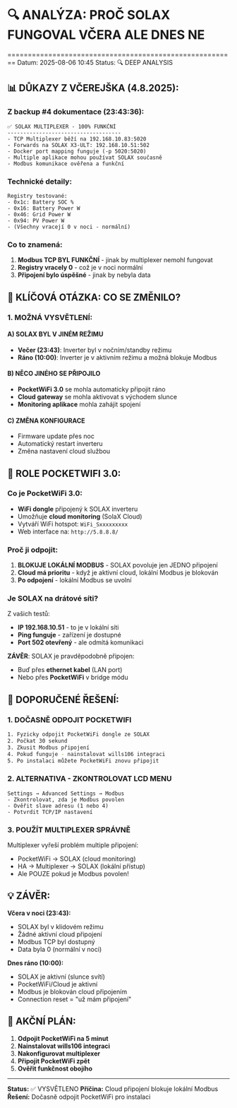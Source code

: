 # 🔍 ANALÝZA: PROČ SOLAX FUNGOVAL VČERA ALE DNES NE
========================================================
Datum: 2025-08-06 10:45
Status: 🔍 DEEP ANALYSIS

## 📊 DŮKAZY Z VČEREJŠKA (4.8.2025):

### Z backup #4 dokumentace (23:43:36):
```
✅ SOLAX MULTIPLEXER - 100% FUNKČNÍ  
------------------------------------
- TCP Multiplexer běží na 192.168.10.83:5020
- Forwards na SOLAX X3-ULT: 192.168.10.51:502
- Docker port mapping funguje (-p 5020:5020)
- Multiple aplikace mohou používat SOLAX současně
- Modbus komunikace ověřena a funkční
```

### Technické detaily:
```
Registry testované:
- 0x1c: Battery SOC %
- 0x16: Battery Power W  
- 0x46: Grid Power W
- 0x94: PV Power W
- (Všechny vracejí 0 v noci - normální)
```

### Co to znamená:
1. **Modbus TCP BYL FUNKČNÍ** - jinak by multiplexer nemohl fungovat
2. **Registry vracely 0** - což je v noci normální
3. **Připojení bylo úspěšné** - jinak by nebyla data

## 🎯 KLÍČOVÁ OTÁZKA: CO SE ZMĚNILO?

### 1. **MOŽNÁ VYSVĚTLENÍ:**

#### A) **SOLAX BYL V JINÉM REŽIMU**
- **Večer (23:43)**: Inverter byl v nočním/standby režimu
- **Ráno (10:00)**: Inverter je v aktivním režimu a možná blokuje Modbus

#### B) **NĚCO JINÉHO SE PŘIPOJILO**
- **PocketWiFi 3.0** se mohla automaticky připojit ráno
- **Cloud gateway** se mohla aktivovat s východem slunce
- **Monitoring aplikace** mohla zahájit spojení

#### C) **ZMĚNA KONFIGURACE**
- Firmware update přes noc
- Automatický restart inverteru
- Změna nastavení cloud službou

## 🔌 ROLE POCKETWIFI 3.0:

### Co je PocketWiFi 3.0:
- **WiFi dongle** připojený k SOLAX inverteru
- Umožňuje **cloud monitoring** (SolaX Cloud)
- Vytváří WiFi hotspot: `WiFi_Sxxxxxxxxx`
- Web interface na: `http://5.8.8.8/`

### Proč ji odpojit:
1. **BLOKUJE LOKÁLNÍ MODBUS** - SOLAX povoluje jen JEDNO připojení
2. **Cloud má prioritu** - když je aktivní cloud, lokální Modbus je blokován
3. **Po odpojení** - lokální Modbus se uvolní

### Je SOLAX na drátové síti?
Z vašich testů:
- **IP 192.168.10.51** - to je v lokální síti
- **Ping funguje** - zařízení je dostupné
- **Port 502 otevřený** - ale odmítá komunikaci

**ZÁVĚR**: SOLAX je pravděpodobně připojen:
- Buď přes **ethernet kabel** (LAN port)
- Nebo přes **PocketWiFi** v bridge módu

## 🎯 DOPORUČENÉ ŘEŠENÍ:

### 1. **DOČASNĚ ODPOJIT POCKETWIFI**
```bash
1. Fyzicky odpojit PocketWiFi dongle ze SOLAX
2. Počkat 30 sekund
3. Zkusit Modbus připojení
4. Pokud funguje - nainstalovat wills106 integraci
5. Po instalaci můžete PocketWiFi znovu připojit
```

### 2. **ALTERNATIVA - ZKONTROLOVAT LCD MENU**
```
Settings → Advanced Settings → Modbus
- Zkontrolovat, zda je Modbus povolen
- Ověřit slave adresu (1 nebo 4)
- Potvrdit TCP/IP nastavení
```

### 3. **POUŽÍT MULTIPLEXER SPRÁVNĚ**
Multiplexer vyřeší problém multiple připojení:
- PocketWiFi → SOLAX (cloud monitoring)
- HA → Multiplexer → SOLAX (lokální přístup)
- Ale POUZE pokud je Modbus povolen!

## 💡 ZÁVĚR:

**Včera v noci (23:43):**
- SOLAX byl v klidovém režimu
- Žádné aktivní cloud připojení
- Modbus TCP byl dostupný
- Data byla 0 (normální v noci)

**Dnes ráno (10:00):**
- SOLAX je aktivní (slunce svítí)
- PocketWiFi/Cloud je aktivní
- Modbus je blokován cloud připojením
- Connection reset = "už mám připojení"

## 🚀 AKČNÍ PLÁN:

1. **Odpojit PocketWiFi na 5 minut**
2. **Nainstalovat wills106 integraci**
3. **Nakonfigurovat multiplexer**
4. **Připojit PocketWiFi zpět**
5. **Ověřit funkčnost obojího**

---
**Status:** ✅ VYSVĚTLENO
**Příčina:** Cloud připojení blokuje lokální Modbus
**Řešení:** Dočasně odpojit PocketWiFi pro instalaci